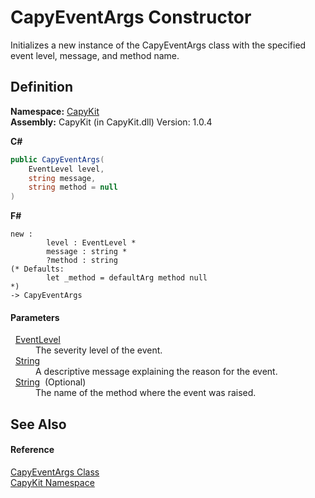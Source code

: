 # CapyEventArgs Constructor


Initializes a new instance of the CapyEventArgs class with the specified event level, message, and method name.



## Definition
**Namespace:** <a href="N_CapyKit.md">CapyKit</a>  
**Assembly:** CapyKit (in CapyKit.dll) Version: 1.0.4

**C#**
``` C#
public CapyEventArgs(
	EventLevel level,
	string message,
	string method = null
)
```
**F#**
``` F#
new : 
        level : EventLevel * 
        message : string * 
        ?method : string 
(* Defaults:
        let _method = defaultArg method null
*)
-> CapyEventArgs
```



#### Parameters
<dl><dt>  <a href="T_CapyKit_EventLevel.md">EventLevel</a></dt><dd>The severity level of the event.</dd><dt>  <a href="https://learn.microsoft.com/dotnet/api/system.string" target="_blank" rel="noopener noreferrer">String</a></dt><dd>A descriptive message explaining the reason for the event.</dd><dt>  <a href="https://learn.microsoft.com/dotnet/api/system.string" target="_blank" rel="noopener noreferrer">String</a>  (Optional)</dt><dd>The name of the method where the event was raised.</dd></dl>

## See Also


#### Reference
<a href="T_CapyKit_CapyEventArgs.md">CapyEventArgs Class</a>  
<a href="N_CapyKit.md">CapyKit Namespace</a>  
